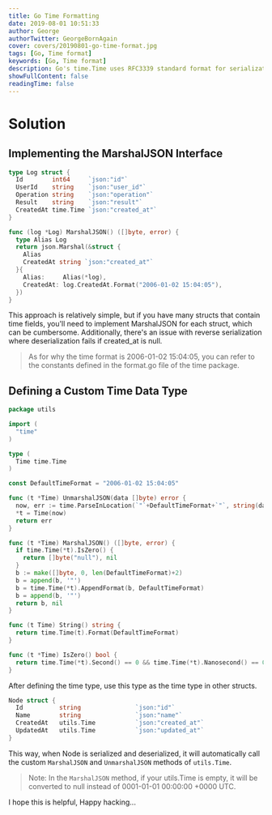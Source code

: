 ```yaml
---
title: Go Time Formatting
date: 2019-08-01 10:51:33
author: George
authorTwitter: GeorgeBornAgain
cover: covers/20190801-go-time-format.jpg
tags: [Go, Time format]
keywords: [Go, Time format]
description: Go's time.Time uses RFC3339 standard format for serialization and deserialization by default, but we need to convert it to a more readable format.
showFullContent: false
readingTime: false
---
```


# Solution

## Implementing the MarshalJSON Interface

```go
type Log struct {
  Id        int64     `json:"id"`
  UserId    string    `json:"user_id"`
  Operation string    `json:"operation"`
  Result    string    `json:"result"`
  CreatedAt time.Time `json:"created_at"`
}

func (log *Log) MarshalJSON() ([]byte, error) {
  type Alias Log
  return json.Marshal(&struct {
    Alias
    CreatedAt string `json:"created_at"`
  }{
    Alias:     Alias(*log),
    CreatedAt: log.CreatedAt.Format("2006-01-02 15:04:05"),
  })
}
```

This approach is relatively simple, but if you have many structs that contain time fields, you'll need to implement MarshalJSON for each struct, which can be cumbersome. Additionally, there's an issue with reverse serialization where deserialization fails if created_at is null.

> As for why the time format is 2006-01-02 15:04:05, you can refer to the constants defined in the format.go file of the time package.

## Defining a Custom Time Data Type

```go
package utils

import (
  "time"
)

type (
  Time time.Time
)

const DefaultTimeFormat = "2006-01-02 15:04:05"

func (t *Time) UnmarshalJSON(data []byte) error {
  now, err := time.ParseInLocation(`"`+DefaultTimeFormat+`"`, string(data), time.Local)
  *t = Time(now)
  return err
}

func (t *Time) MarshalJSON() ([]byte, error) {
  if time.Time(*t).IsZero() {
    return []byte("null"), nil
  }
  b := make([]byte, 0, len(DefaultTimeFormat)+2)
  b = append(b, '"')
  b = time.Time(*t).AppendFormat(b, DefaultTimeFormat)
  b = append(b, '"')
  return b, nil
}

func (t Time) String() string {
  return time.Time(t).Format(DefaultTimeFormat)
}

func (t *Time) IsZero() bool {
  return time.Time(*t).Second() == 0 && time.Time(*t).Nanosecond() == 0
}
```

After defining the time type, use this type as the time type in other structs.

```go
Node struct {
  Id          string               `json:"id"`
  Name        string               `json:"name"`
  CreatedAt   utils.Time           `json:"created_at"`
  UpdatedAt   utils.Time           `json:"updated_at"`
}
```

This way, when Node is serialized and deserialized, it will automatically call the custom `MarshalJSON` and `UnmarshalJSON` methods of `utils.Time`.

> Note: In the `MarshalJSON` method, if your utils.Time is empty, it will be converted to null instead of 0001-01-01 00:00:00 +0000 UTC.

I hope this is helpful, Happy hacking...